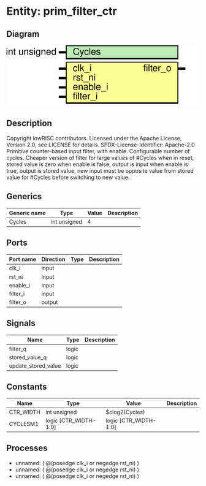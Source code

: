 # Entity: prim_filter_ctr

## Diagram

![Diagram](prim_filter_ctr.svg "Diagram")
## Description

Copyright lowRISC contributors.
 Licensed under the Apache License, Version 2.0, see LICENSE for details.
 SPDX-License-Identifier: Apache-2.0
 Primitive counter-based input filter, with enable.
 Configurable number of cycles. Cheaper version of filter for
 large values of #Cycles
 when in reset, stored value is zero
 when enable is false, output is input
 when enable is true, output is stored value,
   new input must be opposite value from stored value for
   #Cycles before switching to new value.
 
## Generics

| Generic name | Type         | Value | Description |
| ------------ | ------------ | ----- | ----------- |
| Cycles       | int unsigned | 4     |             |
## Ports

| Port name | Direction | Type | Description |
| --------- | --------- | ---- | ----------- |
| clk_i     | input     |      |             |
| rst_ni    | input     |      |             |
| enable_i  | input     |      |             |
| filter_i  | input     |      |             |
| filter_o  | output    |      |             |
## Signals

| Name                | Type  | Description |
| ------------------- | ----- | ----------- |
| filter_q            | logic |             |
| stored_value_q      | logic |             |
| update_stored_value | logic |             |
## Constants

| Name      | Type                  | Value                 | Description |
| --------- | --------------------- | --------------------- | ----------- |
| CTR_WIDTH | int unsigned          | $clog2(Cycles)        |             |
| CYCLESM1  | logic [CTR_WIDTH-1:0] | logic [CTR_WIDTH-1:0] |             |
## Processes
- unnamed: ( @(posedge clk_i or negedge rst_ni) )
- unnamed: ( @(posedge clk_i or negedge rst_ni) )
- unnamed: ( @(posedge clk_i or negedge rst_ni) )

